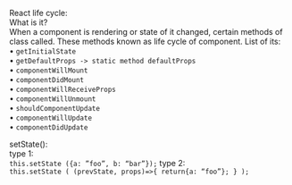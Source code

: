 React life cycle:<br/>
What is it?<br/>
When a component is rendering or state of it changed, certain methods of class called. These methods known as life cycle of component.
List of its:<br/>
•	```getInitialState```<br/>
•	```getDefaultProps -> static method defaultProps```<br/>
•	```componentWillMount```<br/>
•	```componentDidMount```<br/>
•	```componentWillReceiveProps```<br/>
•	```componentWillUnmount```<br/>
•	```shouldComponentUpdate```<br/>
•	```componentWillUpdate```<br/>
•	```componentDidUpdate```<br/>

setState():<br/>
	type 1: <br/>
		```this.setState ({a: ”foo”, b: “bar”});```
	type 2:<br/>
		```this.setState (
   (prevState, props)=>{
       return{a: “foo”};
   }
);```
